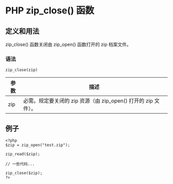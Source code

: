 # PHP zip_close() 函数



## 定义和用法

zip_close() 函数关闭由 zip_open() 函数打开的 zip 档案文件。

### 语法

```
zip_close(zip)
```

| 参数 | 描述 |
| --- | --- |
| zip | 必需。规定要关闭的 zip 资源（由 zip_open() 打开的 zip 文件）。 |

## 例子

```
<?php
$zip = zip_open("test.zip");

zip_read($zip);

// 一些代码...

zip_close($zip);
?>
```



